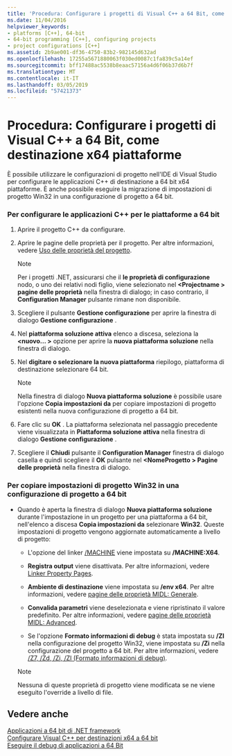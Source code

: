 ```yaml
---
title: 'Procedura: Configurare i progetti di Visual C++ a 64 Bit, come destinazione x64 piattaforme'
ms.date: 11/04/2016
helpviewer_keywords:
- platforms [C++], 64-bit
- 64-bit programming [C++], configuring projects
- project configurations [C++]
ms.assetid: 2b9ae001-df36-4750-83b2-982145d632ad
ms.openlocfilehash: 17255a5671880063f030ed0087c1fa839c5a14ef
ms.sourcegitcommit: bff17488ac5538b8eaac57156a4d6f06b37d6b7f
ms.translationtype: MT
ms.contentlocale: it-IT
ms.lasthandoff: 03/05/2019
ms.locfileid: "57421373"
---
```

# <a name="how-to-configure-visual-c-projects-to-target-64-bit-x64-platforms"></a>Procedura: Configurare i progetti di Visual C++ a 64 Bit, come destinazione x64 piattaforme

È possibile utilizzare le configurazioni di progetto nell'IDE di Visual Studio per configurare le applicazioni C++ di destinazione a 64 bit x64 piattaforme. È anche possibile eseguire la migrazione di impostazioni di progetto Win32 in una configurazione di progetto a 64 bit.

### <a name="to-set-up-c-applications-to-target-64-bit-platforms"></a>Per configurare le applicazioni C++ per le piattaforme a 64 bit

1. Aprire il progetto C++ da configurare.

1. Aprire le pagine delle proprietà per il progetto. Per altre informazioni, vedere [Uso delle proprietà del progetto](../ide/working-with-project-properties.md).

   > [!NOTE]
   > Per i progetti .NET, assicurarsi che il **le proprietà di configurazione** nodo, o uno dei relativi nodi figlio, viene selezionato nel  **\<Projectname > pagine delle proprietà** nella finestra di dialogo; in caso contrario, il  **Configuration Manager** pulsante rimane non disponibile.

1. Scegliere il pulsante **Gestione configurazione** per aprire la finestra di dialogo **Gestione configurazione** .

1. Nel **piattaforma soluzione attiva** elenco a discesa, seleziona la  **\<nuovo... >** opzione per aprire la **nuova piattaforma soluzione** nella finestra di dialogo.

1. Nel **digitare o selezionare la nuova piattaforma** riepilogo, piattaforma di destinazione selezionare 64 bit.

   > [!NOTE]
   > Nella finestra di dialogo **Nuova piattaforma soluzione** è possibile usare l'opzione **Copia impostazioni da** per copiare impostazioni di progetto esistenti nella nuova configurazione di progetto a 64 bit.

1. Fare clic su **OK** . La piattaforma selezionata nel passaggio precedente viene visualizzata in **Piattaforma soluzione attiva** nella finestra di dialogo **Gestione configurazione** .

1. Scegliere il **Chiudi** pulsante il **Configuration Manager** finestra di dialogo casella e quindi scegliere il **OK** pulsante nel  **\<NomeProgetto > Pagine delle proprietà** nella finestra di dialogo.

### <a name="to-copy-win32-project-settings-into-a-64-bit-project-configuration"></a>Per copiare impostazioni di progetto Win32 in una configurazione di progetto a 64 bit

- Quando è aperta la finestra di dialogo **Nuova piattaforma soluzione** durante l'impostazione in un progetto per una piattaforma a 64 bit, nell'elenco a discesa **Copia impostazioni da** selezionare **Win32**. Queste impostazioni di progetto vengono aggiornate automaticamente a livello di progetto:

  - L'opzione del linker [/MACHINE](../build/reference/machine-specify-target-platform.md) viene impostata su **/MACHINE:X64**.

  - **Registra output** viene disattivata. Per altre informazioni, vedere [Linker Property Pages](../ide/linker-property-pages.md).

  - **Ambiente di destinazione** viene impostata su **/env x64**. Per altre informazioni, vedere [pagine delle proprietà MIDL: Generale](../ide/midl-property-pages-general.md).

  - **Convalida parametri** viene deselezionata e viene ripristinato il valore predefinito. Per altre informazioni, vedere [pagine delle proprietà MIDL: Advanced](../ide/midl-property-pages-advanced.md).

  - Se l'opzione **Formato informazioni di debug** è stata impostata su **/ZI** nella configurazione del progetto Win32, viene impostata su **/Zi** nella configurazione del progetto a 64 bit. Per altre informazioni, vedere [/Z7, /Zd, /Zi, /ZI (Formato informazioni di debug)](../build/reference/z7-zi-zi-debug-information-format.md).

  > [!NOTE]
  > Nessuna di queste proprietà di progetto viene modificata se ne viene eseguito l'override a livello di file.

## <a name="see-also"></a>Vedere anche

[Applicazioni a 64 bit di .NET framework](/dotnet/framework/64-bit-apps)<br/>
[Configurare Visual C++ per destinazioni x64 a 64 bit](../build/configuring-programs-for-64-bit-visual-cpp.md)<br/>
[Eseguire il debug di applicazioni a 64 Bit](/visualstudio/debugger/debug-64-bit-applications)
